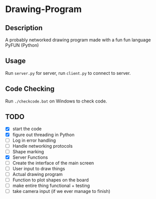 # Drawing-Program

## Description
A probably networked drawing program made with a fun fun language PyFUN (Python)

## Usage
Run `server.py` for server, run `client.py` to connect to server.

## Code Checking
Run `./checkcode.bat` on Windows to check code.

## TODO
- [X] start the code
- [X] figure out threading in Python
- [ ] Log in error handling
- [ ] Handle networking protocols
- [ ] Shape marking
- [X] Server Functions
- [ ] Create the interface of the main screen
- [ ] User input to draw things
- [ ] Actual drawing program
- [ ] Function to plot shapes on the board
- [ ] make entire thing functional + testing
- [ ] take camera input (if we ever manage to finish)
